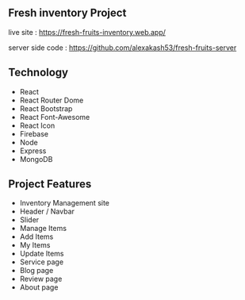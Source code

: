 ## Fresh inventory Project

live site : https://fresh-fruits-inventory.web.app/

server side code : https://github.com/alexakash53/fresh-fruits-server

## Technology
* React
* React Router Dome
* React Bootstrap
* React Font-Awesome
* React Icon
* Firebase
* Node
* Express
* MongoDB

## Project Features
* Inventory Management site
* Header / Navbar
* Slider
* Manage Items
* Add Items
* My Items
* Update Items
* Service page
* Blog page
* Review page
* About page
